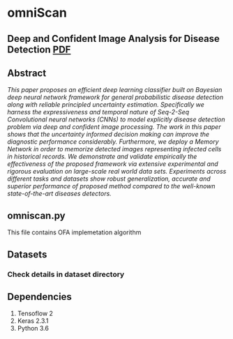 # omniScan
## Deep and Confident Image Analysis for Disease Detection [PDF](https://doi.org/10.1145/3442705.3442720 "Downdoald the paper from here")

## Abstract
_This paper proposes an efficient deep learning classifier built on Bayesian deep neural network framework for general probabilistic disease detection along with reliable principled uncertainty estimation. Specifically we harness the expressiveness and temporal nature of Seq-2-Seq Convolutional neural networks (CNNs) to model explicitly disease detection problem via deep and confident image processing. The work in this paper shows that the uncertainty informed decision making can improve the diagnostic performance considerably. Furthermore, we deploy a Memory Network in order to memorize detected images representing infected cells in historical records. We demonstrate and validate empirically the effectiveness of the proposed framework via extensive experimental and rigorous evaluation on large-scale real world data sets. Experiments across different tasks and datasets show robust generalization, accurate and superior performance of proposed method compared to the well-known state-of-the-art diseases detectors._

## omniscan.py 
This file contains OFA implemetation algorithm 

## Datasets
### Check details in dataset directory
## Dependencies
1. Tensoflow 2
2. Keras 2.3.1
3. Python 3.6

